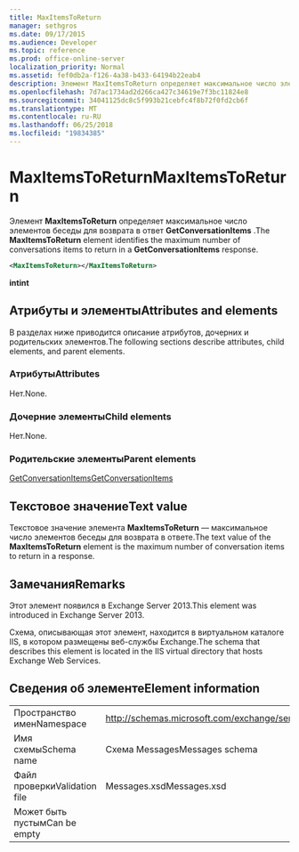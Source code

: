 ```yaml
---
title: MaxItemsToReturn
manager: sethgros
ms.date: 09/17/2015
ms.audience: Developer
ms.topic: reference
ms.prod: office-online-server
localization_priority: Normal
ms.assetid: fef0db2a-f126-4a38-b433-64194b22eab4
description: Элемент MaxItemsToReturn определяет максимальное число элементов беседы для возврата в ответ GetConversationItems.
ms.openlocfilehash: 7d7ac1734ad2d266ca427c34619e7f3bc11824e8
ms.sourcegitcommit: 34041125dc8c5f993b21cebfc4f8b72f0fd2cb6f
ms.translationtype: MT
ms.contentlocale: ru-RU
ms.lasthandoff: 06/25/2018
ms.locfileid: "19834385"
---
```

# <a name="maxitemstoreturn"></a><span data-ttu-id="fdeb0-103">MaxItemsToReturn</span><span class="sxs-lookup"><span data-stu-id="fdeb0-103">MaxItemsToReturn</span></span>

<span data-ttu-id="fdeb0-104">Элемент **MaxItemsToReturn** определяет максимальное число элементов беседы для возврата в ответ **GetConversationItems** .</span><span class="sxs-lookup"><span data-stu-id="fdeb0-104">The **MaxItemsToReturn** element identifies the maximum number of conversations items to return in a **GetConversationItems** response.</span></span> 
  
```XML
<MaxItemsToReturn></MaxItemsToReturn>
```

 <span data-ttu-id="fdeb0-105">**int**</span><span class="sxs-lookup"><span data-stu-id="fdeb0-105">**int**</span></span>
## <a name="attributes-and-elements"></a><span data-ttu-id="fdeb0-106">Атрибуты и элементы</span><span class="sxs-lookup"><span data-stu-id="fdeb0-106">Attributes and elements</span></span>

<span data-ttu-id="fdeb0-107">В разделах ниже приводится описание атрибутов, дочерних и родительских элементов.</span><span class="sxs-lookup"><span data-stu-id="fdeb0-107">The following sections describe attributes, child elements, and parent elements.</span></span>
  
### <a name="attributes"></a><span data-ttu-id="fdeb0-108">Атрибуты</span><span class="sxs-lookup"><span data-stu-id="fdeb0-108">Attributes</span></span>

<span data-ttu-id="fdeb0-109">Нет.</span><span class="sxs-lookup"><span data-stu-id="fdeb0-109">None.</span></span>
  
### <a name="child-elements"></a><span data-ttu-id="fdeb0-110">Дочерние элементы</span><span class="sxs-lookup"><span data-stu-id="fdeb0-110">Child elements</span></span>

<span data-ttu-id="fdeb0-111">Нет.</span><span class="sxs-lookup"><span data-stu-id="fdeb0-111">None.</span></span>
  
### <a name="parent-elements"></a><span data-ttu-id="fdeb0-112">Родительские элементы</span><span class="sxs-lookup"><span data-stu-id="fdeb0-112">Parent elements</span></span>

[<span data-ttu-id="fdeb0-113">GetConversationItems</span><span class="sxs-lookup"><span data-stu-id="fdeb0-113">GetConversationItems</span></span>](getconversationitems.md)
  
## <a name="text-value"></a><span data-ttu-id="fdeb0-114">Текстовое значение</span><span class="sxs-lookup"><span data-stu-id="fdeb0-114">Text value</span></span>

<span data-ttu-id="fdeb0-115">Текстовое значение элемента **MaxItemsToReturn** — максимальное число элементов беседы для возврата в ответе.</span><span class="sxs-lookup"><span data-stu-id="fdeb0-115">The text value of the **MaxItemsToReturn** element is the maximum number of conversation items to return in a response.</span></span> 
  
## <a name="remarks"></a><span data-ttu-id="fdeb0-116">Замечания</span><span class="sxs-lookup"><span data-stu-id="fdeb0-116">Remarks</span></span>

<span data-ttu-id="fdeb0-117">Этот элемент появился в Exchange Server 2013.</span><span class="sxs-lookup"><span data-stu-id="fdeb0-117">This element was introduced in Exchange Server 2013.</span></span>
  
<span data-ttu-id="fdeb0-118">Схема, описывающая этот элемент, находится в виртуальном каталоге IIS, в котором размещены веб-службы Exchange.</span><span class="sxs-lookup"><span data-stu-id="fdeb0-118">The schema that describes this element is located in the IIS virtual directory that hosts Exchange Web Services.</span></span>
  
## <a name="element-information"></a><span data-ttu-id="fdeb0-119">Сведения об элементе</span><span class="sxs-lookup"><span data-stu-id="fdeb0-119">Element information</span></span>

|||
|:-----|:-----|
|<span data-ttu-id="fdeb0-120">Пространство имен</span><span class="sxs-lookup"><span data-stu-id="fdeb0-120">Namespace</span></span>  <br/> |http://schemas.microsoft.com/exchange/services/2006/messages  <br/> |
|<span data-ttu-id="fdeb0-121">Имя схемы</span><span class="sxs-lookup"><span data-stu-id="fdeb0-121">Schema name</span></span>  <br/> |<span data-ttu-id="fdeb0-122">Схема Messages</span><span class="sxs-lookup"><span data-stu-id="fdeb0-122">Messages schema</span></span>  <br/> |
|<span data-ttu-id="fdeb0-123">Файл проверки</span><span class="sxs-lookup"><span data-stu-id="fdeb0-123">Validation file</span></span>  <br/> |<span data-ttu-id="fdeb0-124">Messages.xsd</span><span class="sxs-lookup"><span data-stu-id="fdeb0-124">Messages.xsd</span></span>  <br/> |
|<span data-ttu-id="fdeb0-125">Может быть пустым</span><span class="sxs-lookup"><span data-stu-id="fdeb0-125">Can be empty</span></span>  <br/> ||
   

